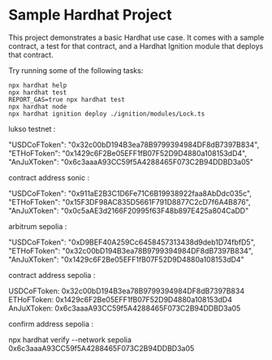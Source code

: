 # Sample Hardhat Project

This project demonstrates a basic Hardhat use case. It comes with a sample contract, a test for that contract, and a Hardhat Ignition module that deploys that contract.

Try running some of the following tasks:

```shell
npx hardhat help
npx hardhat test
REPORT_GAS=true npx hardhat test
npx hardhat node
npx hardhat ignition deploy ./ignition/modules/Lock.ts
```

lukso testnet : 

"USDCoFToken": "0x32c00bD194B3ea78B9799394984DF8dB7397B834",
"ETHoFToken": "0x1429c6F2Be05EFF1fB07F52D9D4880a108153dD4",
"AnJuXToken": "0x6c3aaaA93CC59f5A4288465F073C2B94DDBD3a05"

contract address sonic : 

"USDCoFToken": "0x911aE2B3C1D6Fe71C6B19938922faa8AbDdc035c",
"ETHoFToken": "0x15F3DF98AC835D5661F791D8877C2cD7f6A4B876",
"AnJuXToken": "0x0c5aAE3d2166F20995f63F48b897E425a804CaDD"

arbitrum sepolia :

"USDCoFToken": "0xD9BEF40A259Cc6458457313438d9deb1D74fbfD5",
"ETHoFToken": "0x32c00bD194B3ea78B9799394984DF8dB7397B834",
"AnJuXToken": "0x1429c6F2Be05EFF1fB07F52D9D4880a108153dD4"

contract address sepolia :

USDCoFToken: 0x32c00bD194B3ea78B9799394984DF8dB7397B834
ETHoFToken: 0x1429c6F2Be05EFF1fB07F52D9D4880a108153dD4
AnJuXToken: 0x6c3aaaA93CC59f5A4288465F073C2B94DDBD3a05

confirm address sepolia : 

npx hardhat verify --network sepolia 0x6c3aaaA93CC59f5A4288465F073C2B94DDBD3a05
